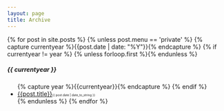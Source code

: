 ```yaml
---
layout: page
title: Archive
---
```

<div class="sidebar-archive">
    <div class="post">
        {% for post in site.posts %}
            {% unless post.menu == 'private' %}
            {% capture currentyear %}{{post.date | date: "%Y"}}{% endcapture %}
            {% if currentyear != year %}
                {% unless forloop.first %}{% endunless %}
                    <h5>{{ currentyear }}</h5>
                    <ul class="posts">
                    {% capture year %}{{currentyear}}{% endcapture %}
                {% endif %}
            <li><a href="{{post.url | prepend: site.baseurl | prepend: site.url}}">{{post.title}}</a><span style="font-size:0.5em">{{ post.date | date_to_string }}</span></li>
            {% endunless %}
        {% endfor %}